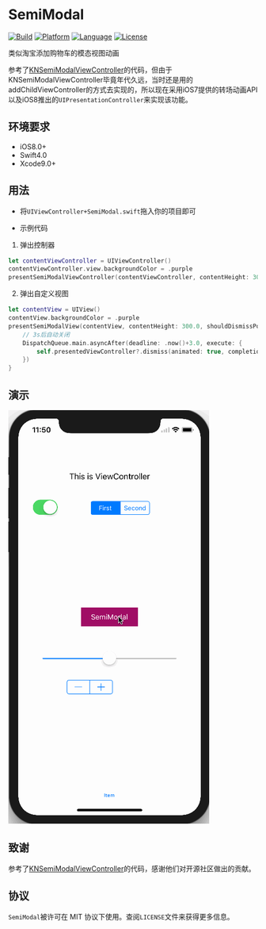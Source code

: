 # SemiModal

[![Build](https://img.shields.io/wercker/ci/wercker/docs.svg)]()
[![Platform](https://img.shields.io/badge/platform-iOS-blue.svg?style=flat)]()
[![Language](https://img.shields.io/badge/platform-Swift-blue.svg?style=flat)]()
[![License](https://img.shields.io/badge/license-MIT-orange.svg?style=flat)]()


类似淘宝添加购物车的模态视图动画

参考了[KNSemiModalViewController](https://github.com/kentnguyen/KNSemiModalViewController)的代码，但由于KNSemiModalViewController毕竟年代久远，当时还是用的addChildViewController的方式去实现的，所以现在采用iOS7提供的转场动画API以及iOS8推出的`UIPresentationController`来实现该功能。


## 环境要求

- iOS8.0+
- Swift4.0
- Xcode9.0+


## 用法

- 将`UIViewController+SemiModal.swift`拖入你的项目即可

- 示例代码

1. 弹出控制器

```Swift
let contentViewController = UIViewController()
contentViewController.view.backgroundColor = .purple
presentSemiModalViewController(contentViewController, contentHeight: 300.0, shouldDismissPopover: true, completion: nil)
```

2. 弹出自定义视图

```Swift
let contentView = UIView()
contentView.backgroundColor = .purple
presentSemiModalView(contentView, contentHeight: 300.0, shouldDismissPopover: false) {
	// 3s后自动关闭
	DispatchQueue.main.asyncAfter(deadline: .now()+3.0, execute: {
		self.presentedViewController?.dismiss(animated: true, completion: nil)
	})
}
```

## 演示

[![](./preview.gif)]()

## 致谢

参考了[KNSemiModalViewController](https://github.com/kentnguyen/KNSemiModalViewController)的代码，感谢他们对开源社区做出的贡献。

## 协议

`SemiModal`被许可在 MIT 协议下使用。查阅`LICENSE`文件来获得更多信息。
